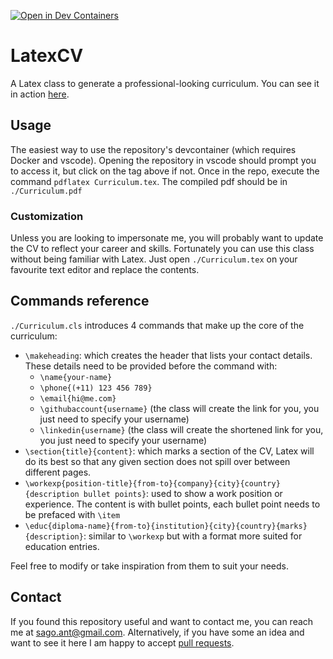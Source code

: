 [![Open in Dev Containers](https://img.shields.io/static/v1?label=Dev%20Container&message=Open&color=blue&logo=visualstudiocode)](https://vscode.dev/redirect?url=vscode://ms-vscode-remote.remote-containers/cloneInVolume?url=https://github.com/antsago/LatexCV)

# LatexCV

A Latex class to generate a professional-looking curriculum. You can see it in action [here](./Curriculum.pdf).

## Usage

The easiest way to use the repository's devcontainer (which requires Docker and vscode). Opening the repository in vscode should prompt you to access it, but click on the tag above if not. Once in the repo, execute the command `pdflatex Curriculum.tex`. The compiled pdf should be in `./Curriculum.pdf`

### Customization

Unless you are looking to impersonate me, you will probably want to update the CV to reflect your career and skills. Fortunately you can use this class without being familiar with Latex. Just open `./Curriculum.tex` on your favourite text editor and replace the contents.

## Commands reference

`./Curriculum.cls` introduces 4 commands that make up the core of the curriculum:
  - `\makeheading`: which creates the header that lists your contact details. These details need to be provided before the command with:
    - `\name{your-name}`
    - `\phone{(+11) 123 456 789}`
    - `\email{hi@me.com}`
    - `\githubaccount{username}` (the class will create the link for you, you just need to specify your username)
    - `\linkedin{username}` (the class will create the shortened link for you, you just need to specify your username)
  - `\section{title}{content}`: which marks a section of the CV, Latex will do its best so that any given section does not spill over between different pages.
  - `\workexp{position-title}{from-to}{company}{city}{country}{description bullet points}`: used to show a work position or experience. The content is with bullet points, each bullet point needs to be prefaced with `\item`
  - `\educ{diploma-name}{from-to}{institution}{city}{country}{marks}{description}`: similar to `\workexp` but with a format more suited for education entries.

Feel free to modify or take inspiration from them to suit your needs.

## Contact
If you found this repository useful and want to contact me, you can reach me at [sago.ant@gmail.com](mailto:sago.ant@gmail.com). Alternatively, if you have some an idea and want to see it here I am happy to accept [pull requests](https://help.github.com/en/github/collaborating-with-issues-and-pull-requests/creating-a-pull-request).
